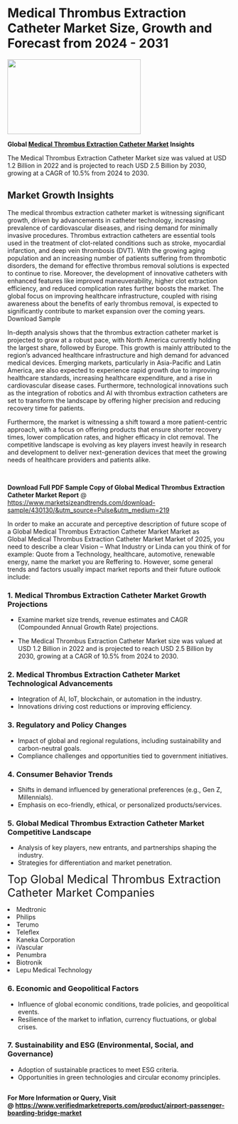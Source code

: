 <H1>Medical Thrombus Extraction Catheter Market Size, Growth and Forecast from 2024 - 2031</H1><img class="aligncenter size-medium wp-image-584254" src="https://thirdeyenews.in/wp-content/uploads/2024/09/Global-Market-Research-300x168.jpeg" alt="" width="300" height="168" /><p><strong>Global&nbsp;<a href="https://www.marketsizeandtrends.com/download-sample/430130/&amp;utm_source=Pulse&amp;utm_medium=219">Medical Thrombus Extraction Catheter Market</a> Insights</strong></p><p>The Medical Thrombus Extraction Catheter Market size was valued at USD 1.2 Billion in 2022 and is projected to reach USD 2.5 Billion by 2030, growing at a CAGR of 10.5% from 2024 to 2030.</p><p><h2>Market Growth Insights</h2> <p>The medical thrombus extraction catheter market is witnessing significant growth, driven by advancements in catheter technology, increasing prevalence of cardiovascular diseases, and rising demand for minimally invasive procedures. Thrombus extraction catheters are essential tools used in the treatment of clot-related conditions such as stroke, myocardial infarction, and deep vein thrombosis (DVT). With the growing aging population and an increasing number of patients suffering from thrombotic disorders, the demand for effective thrombus removal solutions is expected to continue to rise. Moreover, the development of innovative catheters with enhanced features like improved maneuverability, higher clot extraction efficiency, and reduced complication rates further boosts the market. The global focus on improving healthcare infrastructure, coupled with rising awareness about the benefits of early thrombus removal, is expected to significantly contribute to market expansion over the coming years. <br> Download Sample</p> <p>In-depth analysis shows that the thrombus extraction catheter market is projected to grow at a robust pace, with North America currently holding the largest share, followed by Europe. This growth is mainly attributed to the region’s advanced healthcare infrastructure and high demand for advanced medical devices. Emerging markets, particularly in Asia-Pacific and Latin America, are also expected to experience rapid growth due to improving healthcare standards, increasing healthcare expenditure, and a rise in cardiovascular disease cases. Furthermore, technological innovations such as the integration of robotics and AI with thrombus extraction catheters are set to transform the landscape by offering higher precision and reducing recovery time for patients.</p> <p>Furthermore, the market is witnessing a shift toward a more patient-centric approach, with a focus on offering products that ensure shorter recovery times, lower complication rates, and higher efficacy in clot removal. The competitive landscape is evolving as key players invest heavily in research and development to deliver next-generation devices that meet the growing needs of healthcare providers and patients alike.</p> <br> </p><p><span class=""><strong>Download Full PDF Sample Copy of Global Medical Thrombus Extraction Catheter Market Report</strong> @ <a href="https://www.marketsizeandtrends.com/download-sample/430130/&amp;utm_source=Pulse&amp;utm_medium=219" target="_blank">https://www.marketsizeandtrends.com/download-sample/430130/&amp;utm_source=Pulse&amp;utm_medium=219</a></span></p><p>In order to make an accurate and perceptive description of future scope of a Global&nbsp;Medical Thrombus Extraction Catheter Market Market as Global&nbsp;Medical Thrombus Extraction Catheter Market Market of 2025, you need to describe a clear Vision &ndash; What Industry or Linda can you think of for example: Quote from a Technology, healthcare, automotive, renewable energy, name the market you are Reffering to. However, some general trends and factors usually impact market reports and their future outlook include:</p><h3>1.&nbsp;<strong>Medical Thrombus Extraction Catheter Market Growth Projections</strong></h3><ul><li>Examine market size trends, revenue estimates and CAGR (Compounded Annual Growth Rate) projections.</li><li><p>The Medical Thrombus Extraction Catheter Market size was valued at USD 1.2 Billion in 2022 and is projected to reach USD 2.5 Billion by 2030, growing at a CAGR of 10.5% from 2024 to 2030.</p></li></ul><h3>2.&nbsp;<strong>Medical Thrombus Extraction Catheter Market Technological Advancements</strong></h3><ul><li>Integration of AI, IoT, blockchain, or automation in the industry.</li><li>Innovations driving cost reductions or improving efficiency.</li></ul><h3>3.&nbsp;<strong>Regulatory and Policy Changes</strong></h3><ul><li>Impact of global and regional regulations, including sustainability and carbon-neutral goals.</li><li>Compliance challenges and opportunities tied to government initiatives.</li></ul><h3>4.&nbsp;<strong>Consumer Behavior Trends</strong></h3><ul><li>Shifts in demand influenced by generational preferences (e.g., Gen Z, Millennials).</li><li>Emphasis on eco-friendly, ethical, or personalized products/services.</li></ul><h3>5.&nbsp;<strong>Global Medical Thrombus Extraction Catheter Market Competitive Landscape</strong></h3><ul><li>Analysis of key players, new entrants, and partnerships shaping the industry.</li><li>Strategies for differentiation and market penetration.</li></ul><p data-pm-slice="1 1 []"><span style="color: inherit; font-family: inherit; font-size: 25px;">Top Global Medical Thrombus Extraction Catheter Market Companies</span></p><div class="" data-test-id=""><p><li>Medtronic</li><li> Philips</li><li> Terumo</li><li> Teleflex</li><li> Kaneka Corporation</li><li> iVascular</li><li> Penumbra</li><li> Biotronik</li><li> Lepu Medical Technology</li></p></div><h3>6.&nbsp;<strong>Economic and Geopolitical Factors</strong></h3><ul><li>Influence of global economic conditions, trade policies, and geopolitical events.</li><li>Resilience of the market to inflation, currency fluctuations, or global crises.</li></ul><h3>7.&nbsp;<strong>Sustainability and ESG (Environmental, Social, and Governance)</strong></h3><ul><li>Adoption of sustainable practices to meet ESG criteria.</li><li>Opportunities in green technologies and circular economy principles.</li></ul><h2><strong style="font-size: 14px;">For More Information or Query, Visit @&nbsp;</strong><a style="background-color: #ffffff; font-size: 14px;" href="https://www.marketsizeandtrends.com/report/medical-thrombus-extraction-catheter-market/" target="_blank">https://www.verifiedmarketreports.com/product/airport-passenger-boarding-bridge-market</a></h2>
